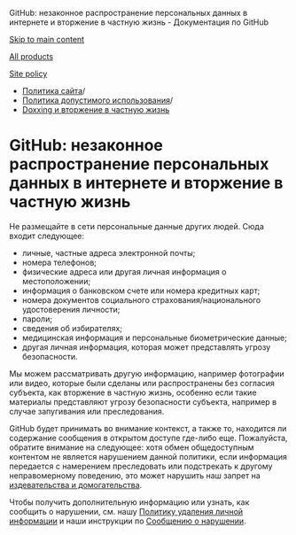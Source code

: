 GitHub: незаконное распространение персональных данных в интернете и вторжение в частную жизнь - Документация по GitHub

[Skip to main content](#main-content)

[All products](/ru)

[Site policy](/site-policy)

* [Политика сайта](/ru/site-policy)/
* [Политика допустимого использования](/ru/site-policy/acceptable-use-policies)/
* [Doxxing и вторжение в частную жизнь](/ru/site-policy/acceptable-use-policies/github-doxxing-and-invasion-of-privacy)

GitHub: незаконное распространение персональных данных в интернете и вторжение в частную жизнь
==========

Не размещайте в сети персональные данные других людей. Сюда входит следующее:

* личные, частные адреса электронной почты;
* номера телефонов;
* физические адреса или другая личная информация о местоположении;
* информация о банковском счете или номера кредитных карт;
* номера документов социального страхования/национального удостоверения личности;
* пароли;
* сведения об избирателях;
* медицинская информация и персональные биометрические данные;
* другая личная информация, которая может представлять угрозу безопасности.

Мы можем рассматривать другую информацию, например фотографии или видео, которые были сделаны или распространены без согласия субъекта, как вторжение в частную жизнь, особенно если такие материалы представляют угрозу безопасности субъекта, например в случае запугивания или преследования.

GitHub будет принимать во внимание контекст, а также то, находится ли содержание сообщения в открытом доступе где-либо еще. Пожалуйста, обратите внимание на следующее: хотя обмен общедоступным контентом не является нарушением данной политики, если информация передается с намерением преследовать или подстрекать к другому неправомерному поведению, это может нарушить наш запрет на [издевательства и домогательства](/ru/site-policy/acceptable-use-policies/github-bullying-and-harassment).

Чтобы получить дополнительную информацию или узнать, как сообщить о нарушении, см. нашу [Политику удаления личной информации](/ru/site-policy/content-removal-policies/github-private-information-removal-policy) и наши инструкции по [Сообщению о нарушении](/ru/communities/maintaining-your-safety-on-github/reporting-abuse-or-spam).
